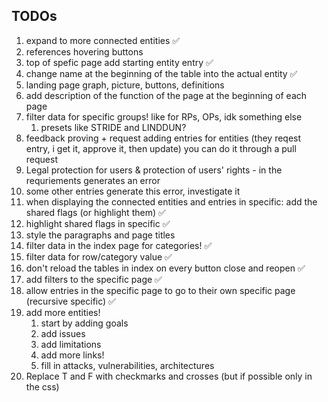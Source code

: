 ## TODOs
1. expand to more connected entities ✅
2. references hovering buttons
3. top of spefic page add starting entity entry ✅
4. change name at the beginning of the table into the actual entity ✅
5. landing page graph, picture, buttons, definitions 
6. add description of the function of the page at the beginning of each page
7. filter data for specific groups! like for RPs, OPs, idk something else
   1. presets like STRIDE and LINDDUN?
8. feedback proving + request adding entries for entities (they reqest entry, i get it, approve it, then update) you can do it through a pull request
9.  Legal protection for users & protection of users' rights -  in the requriements generates an error
   1.  some other entries generate this error, investigate it
10. when displaying the connected entities and entries in specific: add the shared flags (or highlight them) ✅
11. highlight shared flags in specific ✅
12. style the paragraphs and page titles
13. filter data in the index page for categories! ✅
14. filter data for row/category value ✅
15. don't reload the tables in index on every button close and reopen ✅
16. add filters to the specific page ✅
17. allow entries in the specific page to go to their own specific page (recursive specific) ✅
18. add more entities!
    1.  start by adding goals
    2.  add issues
    3.  add limitations
    4.  add more links!
    5.  fill in attacks, vulnerabilities, architectures
19. Replace T and F with checkmarks and crosses (but if possible only in the css)